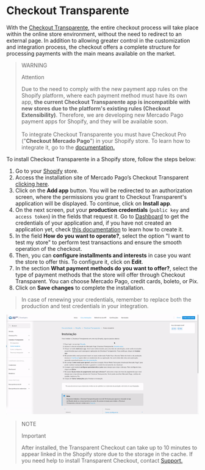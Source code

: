 # Checkout Transparente

With the [Checkout Transparente](/developers/en/docs/checkout-api/landing), the entire checkout process will take place within the online store environment, without the need to redirect to an external page. In addition to allowing greater control in the customization and integration process, the checkout offers a complete structure for processing payments with the main means available on the market.

> WARNING
>
> Attention
>
> Due to the need to comply with the new payment app rules on the Shopify platform, where each payment method must have its own app, **the current Checkout Transparente app is incompatible with new stores due to the platform's existing rules (Checkout Extensibility)**. Therefore, we are developing new Mercado Pago payment apps for Shopify, and they will be available soon.
> <br><br>
> To integrate Checkout Transparente you must have Checkout Pro ("**Checkout Mercado Pago**") in your Shopify store. To learn how to integrate it, go to the [documentation.](/developers/en/docs/shopify/integration-configuration/checkout-pro)

To install Checkout Transparente in a Shopify store, follow the steps below:

1. Go to your [Shopify](https://accounts.shopify.com/store-login) store.
2. Access the installation site of Mercado Pago’s Checkout Transparent [clicking here](https://apps.shopify.com/checkout-transparente-mp).
3. Click on the **Add app** button. You will be redirected to an authorization screen, where the permissions you grant to Checkout Transparent's application will be displayed. To continue, click on **Install app**. 
4. On the next screen, put your **production credentials** (`public key` and `access token`) in the fields that request it. Go to [Dashboard](https://www.mercadopago.com.ar/developers/panel/app) to get the credentials of your application and, if you have not created an application yet, check [this documentation](/developers/en/docs/shopify/additional-content/your-integrations/introduction) to learn how to create it.
5. In the field **How do you want to operate?**, select the option "I want to test my store" to perform test transactions and ensure the smooth operation of the checkout.
6. Then, you can **configure installments and interests** in case you want the store to offer this. To configure it, click on **Edit**.
7. In the section **What payment methods do you want to offer?**, select the type of payment methods that the store will offer through Checkout Transparent. You can choose Mercado Pago, credit cards, boleto, or Pix.
8. Click on **Save changes** to complete the installation.

> In case of renewing your credentials, remember to replace both the production and test credentials in your integration.

![installation choapi](/images/shopify/configurar-chotransparente-pt.gif)

> NOTE
>
> Important
>
> After installed, the Transparent Checkout can take up to 10 minutes to appear linked in the Shopify store due to the storage in the cache. If you need help to install Transparent Checkout, contact [Support.](https://www.mercadopago.com/developers/en/support)
